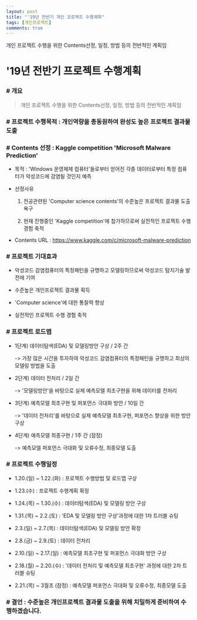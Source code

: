 ```yaml
---
layout: post
title: "'19년 전반기 개인 프로젝트 수행계획"
tags: [개인프로젝트]
comments: true
---
```


개인 프로젝트 수행을 위한 Contents선정, 일정, 방법 등의 전반적인 계획임

#  '19년 전반기 프로젝트 수행계획

### # 개요 

> 개인 프로젝트 수행을 위한 Contents선정, 일정, 방법 등의 전반적인 계획임

### # 프로젝트 수행목적 : 개인역량을 총동원하여 완성도 높은 프로젝트 결과물 도출


### # Contents 선정 : Kaggle competition 'Microsoft Malware Prediction'
- 목적 : 'Windows 운영체제 컴퓨터'들로부터 얻어진 각종 데이터로부터 특정 컴퓨터가 악성코드에 감염될 것인지 예측


- 선정사유 

    1) 전공관련된 'Computer science contents'의 수준높은 프로젝트 결과물 도출 욕구

    2) 현재 진행중인 'Kaggle competition'에 참가하므로써 실전적인 프로젝트 수행 경험 축적
    
    
- Contents URL : https://www.kaggle.com/c/microsoft-malware-prediction

### # 프로젝트 기대효과

- 악성코드 감염컴퓨터의 특정패턴을 규명하고 모델링하므로써 악성코드 탐지기술 발전에 기여


- 수준높은 개인프로젝트 결과물 획득


- 'Computer science'에 대한 통찰력 향상


- 실전적인 프로젝트 수행 경험 축적

### # 프로젝트 로드맵

- 1단계) 데이터탐색(EDA) 및 모델링방안 구상 / 2주 간 

    -> 가장 많은 시간을 투자하여 악성코드 감염컴퓨터의 특정패턴을 규명하고 최상의 모델링 방법을 도출


- 2단계) 데이터 전처리 / 2일 간

    -> '모델링방안'을 바탕으로 실제 예측모델 최초구현을 위해 데이터를 전처리


- 3단계) 예측모델 최초구현 및 퍼포먼스 극대화 방안 / 10일 간

    -> '데이터 전처리'를 바탕으로 실제 예측모델 최초구현, 퍼포먼스 향상을 위한 방안 구상


- 4단계) 예측모델 최종구현 / 1주 간 (잠정)

    ->  예측모델 퍼포먼스 극대화 및 오류수정, 최종모델 도출


### # 프로젝트 수행일정

- 1.20.(일) ~ 1.22.(화) : 프로젝트 수행방법 및 로드맵 구상


- 1.23.(수)             : 프로젝트 수행계획 확정


- 1.24.(목) ~ 1.30.(수) : 데이터탐색(EDA) 및 모델링 방안 구상


- 1.31.(목) ~ 2.2.(토) : 'EDA 및 모델링 방안 구상'과정에 대한 1차 트러블 슈팅


- 2.3.(일) ~ 2.7.(목) : 데이터탐색(EDA) 및 모델링 방안 확정


- 2.8.(금) ~ 2.9.(토) : 데이터 전처리


- 2.10.(일) ~ 2.17.(일) : 예측모델 최초구현 및 퍼포먼스 극대화 방안 구상


- 2.18.(월) ~ 2.20.(수) : '데이터 전처리 및 예측모델 최초구현' 과정에 대한 2차 트러블 슈팅


- 2.21.(목) ~ 3월초 (잠정) : 예측모델 퍼포먼스 극대화 및 오류수정, 최종모델 도출

### # 결언 : 수준높은 개인프로젝트 결과물 도출을 위해 치밀하게 준비하여 수행하겠습니다.
